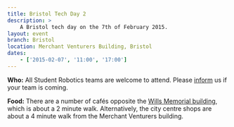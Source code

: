```yaml
---
title: Bristol Tech Day 2
description: >
    A Bristol tech day on the 7th of February 2015.
layout: event
branch: Bristol
location: Merchant Venturers Building, Bristol
dates:
    - ['2015-02-07', '11:00', '17:00']
---
```


**Who:** All Student Robotics teams are welcome to attend. Please [inform](/about/contactus) us if your team is coming.

**Food:** There are a number of cafés opposite the [Wills Memorial building](http://www.bristol.ac.uk/conferences-hospitality/conferences/precinct/willsmemorial), which is about a 2 minute walk. Alternatively, the city centre shops are about a 4 minute walk from the Merchant Venturers building.
